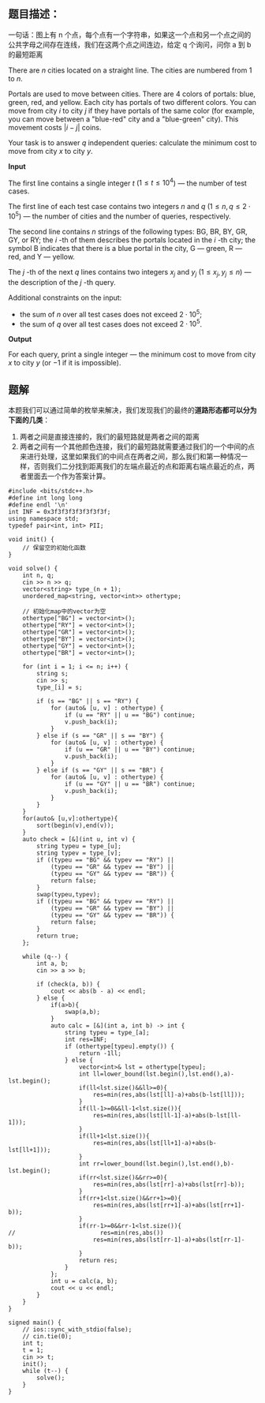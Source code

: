 ## 题目描述：
一句话：图上有 n 个点，每个点有一个字符串，如果这一个点和另一个点之间的公共字母之间存在连线，我们在这两个点之间连边，给定 q 个询问，问你 a 到 b 的最短距离

There are $n$ cities located on a straight line. The cities are numbered from $1$ to $n$.

Portals are used to move between cities. There are $4$ colors of portals: blue, green, red, and yellow. Each city has portals of two different colors. You can move from city $i$ to city $j$ if they have portals of the same color (for example, you can move between a "blue-red" city and a "blue-green" city). This movement costs $|i-j|$ coins.

Your task is to answer $q$ independent queries: calculate the minimum cost to move from city $x$ to city $y$.

**Input**

The first line contains a single integer $t$ ($1 \le t \le 10^4$) — the number of test cases.

The first line of each test case contains two integers $n$ and $q$ ($1 \le n, q \le 2 \cdot 10^5$) — the number of cities and the number of queries, respectively.

The second line contains $n$ strings of the following types: BG, BR, BY, GR, GY, or RY; the $i$ \-th of them describes the portals located in the $i$ \-th city; the symbol B indicates that there is a blue portal in the city, G — green, R — red, and Y — yellow.

The $j$ \-th of the next $q$ lines contains two integers $x_j$ and $y_j$ ($1 \le x_j, y_j \le n$) — the description of the $j$ \-th query.

Additional constraints on the input:

-   the sum of $n$ over all test cases does not exceed $2 \cdot 10^5$;
-   the sum of $q$ over all test cases does not exceed $2 \cdot 10^5$.

**Output**

For each query, print a single integer — the minimum cost to move from city $x$ to city $y$ (or $-1$ if it is impossible).

## 题解
本题我们可以通过简单的枚举来解决，我们发现我们的最终的**道路形态都可以分为下面的几类**：
1. 两者之间是直接连接的，我们的最短路就是两者之间的距离
2. 两者之间有一个其他颜色连接，我们的最短路就需要通过我们的一个中间的点来进行处理，这里如果我们的中间点在两者之间，那么我们和第一种情况一样，否则我们二分找到距离我们的左端点最近的点和距离右端点最近的点，两者里面去一个作为答案计算。

```
#include <bits/stdc++.h>
#define int long long
#define endl '\n'
int INF = 0x3f3f3f3f3f3f3f3f;
using namespace std;
typedef pair<int, int> PII;

void init() {
    // 保留空的初始化函数
}

void solve() {
    int n, q;
    cin >> n >> q;
    vector<string> type_(n + 1);
    unordered_map<string, vector<int>> othertype;
    
    // 初始化map中的vector为空
    othertype["BG"] = vector<int>();
    othertype["RY"] = vector<int>();
    othertype["GR"] = vector<int>();
    othertype["BY"] = vector<int>();
    othertype["GY"] = vector<int>();
    othertype["BR"] = vector<int>();

    for (int i = 1; i <= n; i++) {
        string s;
        cin >> s;
        type_[i] = s;

        if (s == "BG" || s == "RY") {
            for (auto& [u, v] : othertype) {
                if (u == "RY" || u == "BG") continue;
                v.push_back(i);
            }
        } else if (s == "GR" || s == "BY") {
            for (auto& [u, v] : othertype) {
                if (u == "GR" || u == "BY") continue;
                v.push_back(i);
            }
        } else if (s == "GY" || s == "BR") {
            for (auto& [u, v] : othertype) {
                if (u == "GY" || u == "BR") continue;
                v.push_back(i);
            }
        }
    }
    for(auto& [u,v]:othertype){
        sort(begin(v),end(v));
    }
    auto check = [&](int u, int v) {
        string typeu = type_[u];
        string typev = type_[v];
        if ((typeu == "BG" && typev == "RY") || 
            (typeu == "GR" && typev == "BY") || 
            (typeu == "GY" && typev == "BR")) {
            return false;
        }
        swap(typeu,typev);
        if ((typeu == "BG" && typev == "RY") || 
            (typeu == "GR" && typev == "BY") || 
            (typeu == "GY" && typev == "BR")) {
            return false;
        }
        return true;
    };

    while (q--) {
        int a, b;
        cin >> a >> b;

        if (check(a, b)) {
            cout << abs(b - a) << endl;
        } else {
            if(a>b){
                swap(a,b);
            }
            auto calc = [&](int a, int b) -> int {
                string typeu = type_[a];
                int res=INF;
                if (othertype[typeu].empty()) {
                    return -1ll;
                } else {
                    vector<int>& lst = othertype[typeu];
                    int ll=lower_bound(lst.begin(),lst.end(),a)-lst.begin();
                    if(ll<lst.size()&&ll>=0){
                        res=min(res,abs(lst[ll]-a)+abs(b-lst[ll]));
                    }
                    if(ll-1>=0&&ll-1<lst.size()){
                        res=min(res,abs(lst[ll-1]-a)+abs(b-lst[ll-1]));
                    }
                    if(ll+1<lst.size()){
                        res=min(res,abs(lst[ll+1]-a)+abs(b-lst[ll+1]));
                    }
                    int rr=lower_bound(lst.begin(),lst.end(),b)-lst.begin();
                    if(rr<lst.size()&&rr>=0){
                        res=min(res,abs(lst[rr]-a)+abs(lst[rr]-b));
                    }
                    if(rr+1<lst.size()&&rr+1>=0){
                        res=min(res,abs(lst[rr+1]-a)+abs(lst[rr+1]-b));
                    }
                    if(rr-1>=0&&rr-1<lst.size()){
//                        res=min(res,abs())
                        res=min(res,abs(lst[rr-1]-a)+abs(lst[rr-1]-b));
                    }
                    return res;
                }
            };
            int u = calc(a, b);
            cout << u << endl;
        }
    }
}

signed main() {
    // ios::sync_with_stdio(false);
    // cin.tie(0);
    int t;
    t = 1;
    cin >> t;
    init();
    while (t--) {
        solve();
    }
}
```